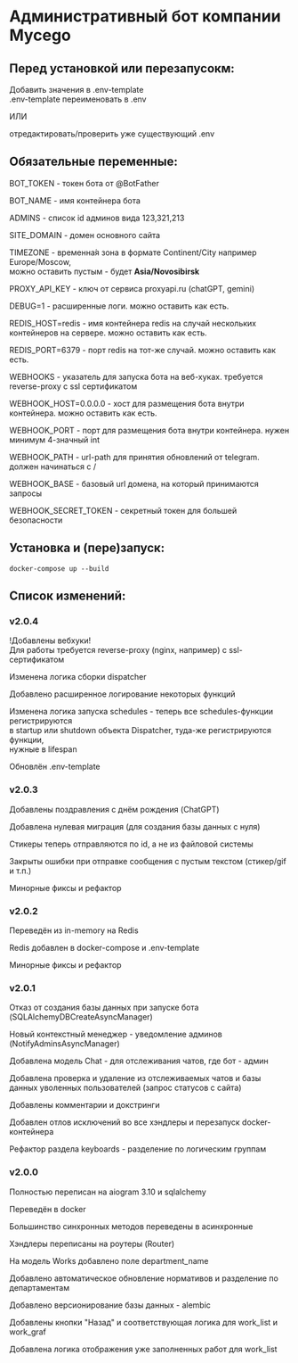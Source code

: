 # Административный бот компании Mycego

## Перед установкой или перезапусокм:
Добавить значения в .env-template\
.env-template переименовать в .env

ИЛИ

отредактировать/проверить уже существующий .env

## Обязательные переменные:

BOT_TOKEN - токен бота от @BotFather

BOT_NAME - имя контейнера бота

ADMINS - список id админов вида 123,321,213

SITE_DOMAIN - домен основного сайта

TIMEZONE - временна́я зона в формате Continent/City например Europe/Moscow,\
можно оставить пустым - будет <b>Asia/Novosibirsk</b>

PROXY_API_KEY - ключ от сервиса proxyapi.ru (chatGPT, gemini)

DEBUG=1 - расширенные логи. можно оставить как есть.

REDIS_HOST=redis - имя контейнера redis на случай нескольких контейнеров на сервере. можно оставить как есть.

REDIS_PORT=6379 - порт redis на тот-же случай. можно оставить как есть.

WEBHOOKS - указатель для запуска бота на веб-хуках. требуется reverse-proxy с ssl сертификатом

WEBHOOK_HOST=0.0.0.0 - хост для размещения бота внутри контейнера. можно оставить как есть. 

WEBHOOK_PORT - порт для размещения бота внутри контейнера. нужен минимум 4-значный int

WEBHOOK_PATH - url-path для принятия обновлений от telegram. должен начинаться с /

WEBHOOK_BASE - базовый url домена, на который принимаются запросы

WEBHOOK_SECRET_TOKEN - секретный токен для большей безопасности

## Установка и (пере)запуск:
```
docker-compose up --build
```


## Список изменений:


### v2.0.4
!Добавлены вебхуки!\
Для работы требуется reverse-proxy (nginx, например) с ssl-сертификатом

Изменена логика сборки dispatcher

Добавлено расширенное логирование некоторых функций

Изменена логика запуска schedules - теперь все schedules-функции регистрируются\
в startup или shutdown объекта Dispatcher, туда-же регистрируются функции,\
нужные в lifespan

Обновлён .env-template

### v2.0.3
Добавлены поздравления с днём рождения (ChatGPT)

Добавлена нулевая миграция (для создания базы данных с нуля)

Стикеры теперь отправляются по id, а не из файловой системы

Закрыты ошибки при отправке сообщения с пустым текстом (стикер/gif и т.п.)

Минорные фиксы и рефактор

### v2.0.2
Переведён из in-memory на Redis

Redis добавлен в docker-compose и .env-template

Минорные фиксы и рефактор

### v2.0.1
Отказ от создания базы данных при запуске бота (SQLAlchemyDBCreateAsyncManager)

Новый контекстный менеджер - уведомление админов (NotifyAdminsAsyncManager)

Добавлена модель Chat - для отслеживания чатов, где бот - админ

Добавлена проверка и удаление из отслеживаемых чатов и базы данных уволенных пользователей (запрос статусов с сайта)

Добавлены комментарии и докстринги

Добавлен отлов исключений во все хэндлеры и перезапуск docker-контейнера

Рефактор раздела keyboards - разделение по логическим группам

### v2.0.0
Полностью переписан на aiogram 3.10 и sqlalchemy

Переведён в docker

Большинство синхронных методов переведены в асинхронные

Хэндлеры переписаны на роутеры (Router)

На модель Works добавлено поле department_name

Добавлено автоматическое обновление нормативов и разделение по департаментам

Добавлено версионирование базы данных - alembic

Добавлены кнопки "Назад" и соответствующая логика для work_list и work_graf

Добавлена логика отображения уже заполненных работ для work_list